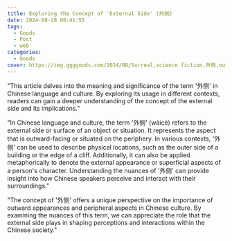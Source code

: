 ```yaml
---
title: Exploring the Concept of 'External Side' (外侧)
date: 2024-08-28 06:41:55
tags:
  - Goods
  - Post
  - web
categories:
  - Goods
cover: https://img.ggggoods.com/2024/08/Surreal,science fiction,外侧,outside,technology,tech,diagrams,renderings,colors_20240830_00001_.png
---
```


"This article delves into the meaning and significance of the term '外侧' in Chinese language and culture. By exploring its usage in different contexts, readers can gain a deeper understanding of the concept of the external side and its implications."

"In Chinese language and culture, the term '外侧' (wàicè) refers to the external side or surface of an object or situation. It represents the aspect that is outward-facing or situated on the periphery. In various contexts, '外侧' can be used to describe physical locations, such as the outer side of a building or the edge of a cliff. Additionally, it can also be applied metaphorically to denote the external appearance or superficial aspects of a person's character. Understanding the nuances of '外侧' can provide insight into how Chinese speakers perceive and interact with their surroundings."

"The concept of '外侧' offers a unique perspective on the importance of outward appearances and peripheral aspects in Chinese culture. By examining the nuances of this term, we can appreciate the role that the external side plays in shaping perceptions and interactions within the Chinese society."
